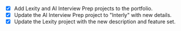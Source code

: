 - [x] Add Lexity and AI Interview Prep projects to the portfolio.
- [x] Update the AI Interview Prep project to "Interly" with new details.
- [x] Update the Lexity project with the new description and feature set.